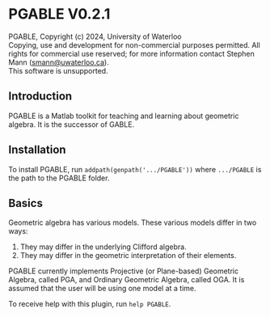 # PGABLE V0.2.1

PGABLE, Copyright (c) 2024, University of Waterloo  
Copying, use and development for non-commercial purposes permitted. All rights for commercial use reserved; for more information contact Stephen Mann (smann@uwaterloo.ca).  
This software is unsupported.

## Introduction

PGABLE is a Matlab toolkit for teaching and learning about geometric algebra. It is the successor of GABLE.

## Installation

To install PGABLE, run `addpath(genpath('.../PGABLE'))` where `.../PGABLE` is the path to the PGABLE folder.

## Basics

Geometric algebra has various models. These various models differ in two ways:
1.  They may differ in the underlying Clifford algebra.
2.  They may differ in the geometric interpretation of their elements.

PGABLE currently implements Projective (or Plane-based) Geometric Algebra, called PGA, and Ordinary Geometric Algebra, called OGA. It is assumed that the user will be using one model at a time.

To receive help with this plugin, run `help PGABLE`.